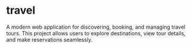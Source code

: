 # travel
A modern web application for discovering, booking, and managing travel tours. This project allows users to explore destinations, view tour details, and make reservations seamlessly.
